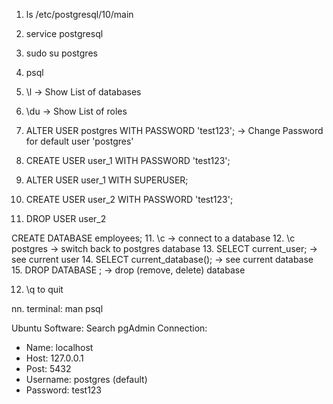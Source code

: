 01. ls /etc/postgresql/10/main
02. service postgresql
03. sudo su postgres
03. psql
04. \l -> Show List of databases
05. \du -> Show List of roles
06. ALTER USER postgres WITH PASSWORD 'test123'; -> Change Password for default user 'postgres'
07. CREATE USER user_1 WITH PASSWORD 'test123';
08. ALTER USER user_1 WITH SUPERUSER;

09. CREATE USER user_2 WITH PASSWORD 'test123';
10. DROP USER user_2

CREATE DATABASE employees;
11. \c <database name> -> connect to a database
12. \c postgres -> switch back to postgres database
13. SELECT current_user; -> see current user
14. SELECT current_database(); -> see current database
15. DROP DATABASE <database name>; -> drop (remove, delete) database

12. \q to quit

nn. terminal: man psql

Ubuntu Software: Search pgAdmin
Connection:
- Name: localhost
- Host: 127.0.0.1
- Post: 5432
- Username: postgres (default)
- Password: test123
